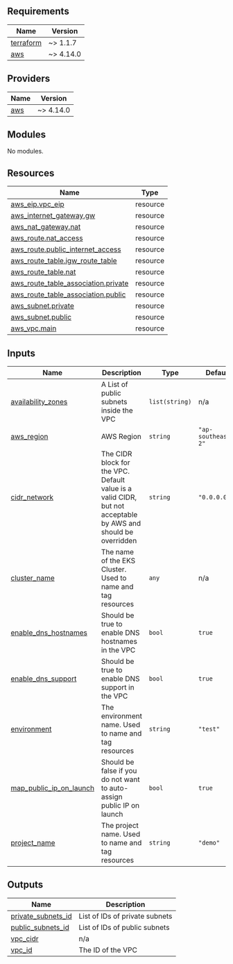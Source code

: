 ## Requirements

| Name | Version |
|------|---------|
| <a name="requirement_terraform"></a> [terraform](#requirement\_terraform) | ~> 1.1.7 |
| <a name="requirement_aws"></a> [aws](#requirement\_aws) | ~> 4.14.0 |

## Providers

| Name | Version |
|------|---------|
| <a name="provider_aws"></a> [aws](#provider\_aws) | ~> 4.14.0 |

## Modules

No modules.

## Resources

| Name | Type |
|------|------|
| [aws_eip.vpc_eip](https://registry.terraform.io/providers/hashicorp/aws/latest/docs/resources/eip) | resource |
| [aws_internet_gateway.gw](https://registry.terraform.io/providers/hashicorp/aws/latest/docs/resources/internet_gateway) | resource |
| [aws_nat_gateway.nat](https://registry.terraform.io/providers/hashicorp/aws/latest/docs/resources/nat_gateway) | resource |
| [aws_route.nat_access](https://registry.terraform.io/providers/hashicorp/aws/latest/docs/resources/route) | resource |
| [aws_route.public_internet_access](https://registry.terraform.io/providers/hashicorp/aws/latest/docs/resources/route) | resource |
| [aws_route_table.igw_route_table](https://registry.terraform.io/providers/hashicorp/aws/latest/docs/resources/route_table) | resource |
| [aws_route_table.nat](https://registry.terraform.io/providers/hashicorp/aws/latest/docs/resources/route_table) | resource |
| [aws_route_table_association.private](https://registry.terraform.io/providers/hashicorp/aws/latest/docs/resources/route_table_association) | resource |
| [aws_route_table_association.public](https://registry.terraform.io/providers/hashicorp/aws/latest/docs/resources/route_table_association) | resource |
| [aws_subnet.private](https://registry.terraform.io/providers/hashicorp/aws/latest/docs/resources/subnet) | resource |
| [aws_subnet.public](https://registry.terraform.io/providers/hashicorp/aws/latest/docs/resources/subnet) | resource |
| [aws_vpc.main](https://registry.terraform.io/providers/hashicorp/aws/latest/docs/resources/vpc) | resource |

## Inputs

| Name | Description | Type | Default | Required |
|------|-------------|------|---------|:--------:|
| <a name="input_availability_zones"></a> [availability\_zones](#input\_availability\_zones) | A List of public subnets inside the VPC | `list(string)` | n/a | yes |
| <a name="input_aws_region"></a> [aws\_region](#input\_aws\_region) | AWS Region | `string` | `"ap-southeast-2"` | no |
| <a name="input_cidr_network"></a> [cidr\_network](#input\_cidr\_network) | The CIDR block for the VPC. Default value is a valid CIDR, but not acceptable by AWS and should be overridden | `string` | `"0.0.0.0/0"` | no |
| <a name="input_cluster_name"></a> [cluster\_name](#input\_cluster\_name) | The name of the EKS Cluster. Used to name and tag resources | `any` | n/a | yes |
| <a name="input_enable_dns_hostnames"></a> [enable\_dns\_hostnames](#input\_enable\_dns\_hostnames) | Should be true to enable DNS hostnames in the VPC | `bool` | `true` | no |
| <a name="input_enable_dns_support"></a> [enable\_dns\_support](#input\_enable\_dns\_support) | Should be true to enable DNS support in the VPC | `bool` | `true` | no |
| <a name="input_environment"></a> [environment](#input\_environment) | The environment name. Used to name and tag resources | `string` | `"test"` | no |
| <a name="input_map_public_ip_on_launch"></a> [map\_public\_ip\_on\_launch](#input\_map\_public\_ip\_on\_launch) | Should be false if you do not want to auto-assign public IP on launch | `bool` | `true` | no |
| <a name="input_project_name"></a> [project\_name](#input\_project\_name) | The project name. Used to name and tag resources | `string` | `"demo"` | no |

## Outputs

| Name | Description |
|------|-------------|
| <a name="output_private_subnets_id"></a> [private\_subnets\_id](#output\_private\_subnets\_id) | List of IDs of private subnets |
| <a name="output_public_subnets_id"></a> [public\_subnets\_id](#output\_public\_subnets\_id) | List of IDs of public subnets |
| <a name="output_vpc_cidr"></a> [vpc\_cidr](#output\_vpc\_cidr) | n/a |
| <a name="output_vpc_id"></a> [vpc\_id](#output\_vpc\_id) | The ID of the VPC |
